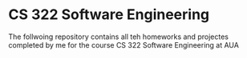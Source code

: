 # CS 322 Software Engineering
The follwoing repository contains all teh homeworks and projectes completed by me for the course CS 322 Software Engineering at AUA
